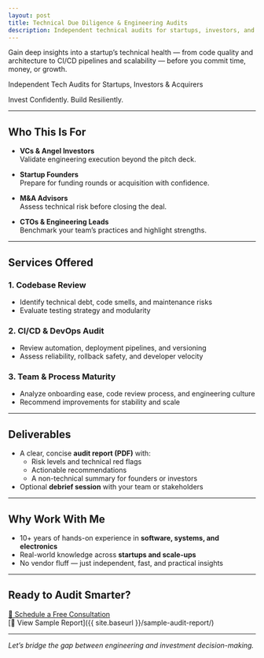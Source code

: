 ```yaml
---
layout: post
title: Technical Due Diligence & Engineering Audits
description: Independent technical audits for startups, investors, and acquirers — covering code, architecture, DevOps, and team maturity.
---
```


Gain deep insights into a startup’s technical health — from code quality and architecture to CI/CD pipelines and scalability — before you commit time, money, or growth.

Independent Tech Audits for Startups, Investors & Acquirers

Invest Confidently. Build Resiliently.

---

## Who This Is For

- **VCs & Angel Investors**  
  Validate engineering execution beyond the pitch deck.

- **Startup Founders**  
  Prepare for funding rounds or acquisition with confidence.

- **M&A Advisors**  
  Assess technical risk before closing the deal.

- **CTOs & Engineering Leads**  
  Benchmark your team’s practices and highlight strengths.

---

## Services Offered

### 1. Codebase Review
- Identify technical debt, code smells, and maintenance risks
- Evaluate testing strategy and modularity

### 2. CI/CD & DevOps Audit
- Review automation, deployment pipelines, and versioning
- Assess reliability, rollback safety, and developer velocity

### 3. Team & Process Maturity
- Analyze onboarding ease, code review process, and engineering culture
- Recommend improvements for stability and scale

---

## Deliverables

- A clear, concise **audit report (PDF)** with:
  - Risk levels and technical red flags
  - Actionable recommendations
  - A non-technical summary for founders or investors
- Optional **debrief session** with your team or stakeholders

---

## Why Work With Me

- 10+ years of hands-on experience in **software, systems, and electronics**
- Real-world knowledge across **startups and scale-ups**
- No vendor fluff — just independent, fast, and practical insights

---

## Ready to Audit Smarter?

[📅 Schedule a Free Consultation](#)  
[📄 View Sample Report]({{ site.baseurl }}/sample-audit-report/)

---

*Let’s bridge the gap between engineering and investment decision-making.*


